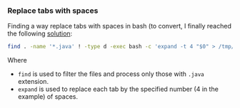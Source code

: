 ### Replace tabs with spaces

Finding a way replace tabs with spaces in bash (to convert, I finally reached the following [solution](https://stackoverflow.com/questions/11094383/how-can-i-convert-tabs-to-spaces-in-every-file-of-a-directory):

```bash
find . -name '*.java' ! -type d -exec bash -c 'expand -t 4 "$0" > /tmp/e && mv /tmp/e "$0"' {} \;
```
Where
- `find` is used to filter the files and process only those with `.java` extension.
- `expand` is used to replace each tab by the specified number (4 in the example) of spaces.
